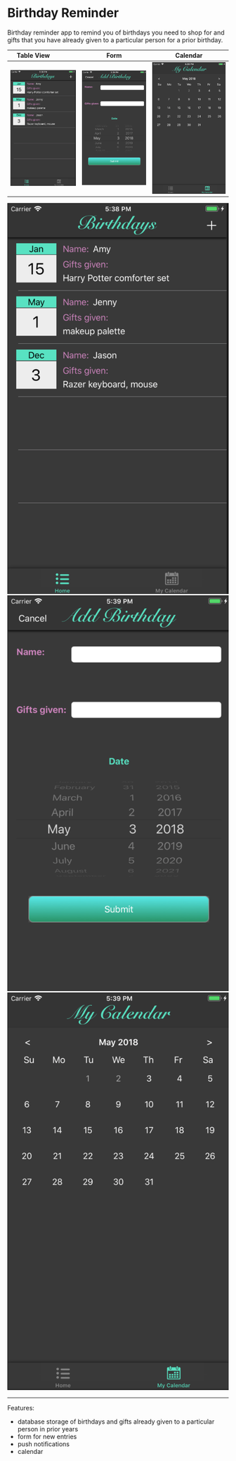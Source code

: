 # Birthday Reminder

Birthday reminder app to remind you of birthdays you need to shop for and gifts that you have already given to a particular person for a prior birthday.

Table View                                                  |  Form                                                 |  Calendar                    
:----------------------------------------------------------:|:-----------------------------------------------------:|:--------------------------------------------------------------------:
![table view](screenshots/screenshot1.png "UI screenshot")  |  ![form](screenshots/screenshot2.png "UI screenshot") |  ![calendar](screenshots/screenshot3.png "UI screenshot")

![table view](screenshots/screenshot1.png "UI screenshot") ![form](screenshots/screenshot2.png "UI screenshot")![calendar](screenshots/screenshot3.png "UI screenshot")

_______________________________

Features:
- database storage of birthdays and gifts already given to a particular person in prior years
- form for new entries
- push notifications
- calendar
